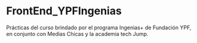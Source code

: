 # FrontEnd_YPFIngenias
Prácticas del curso brindado por el programa Ingenias+ de Fundación YPF, en conjunto con Medias Chicas y la academia tech Jump. 
